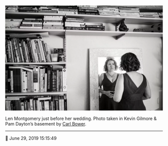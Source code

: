 ![Len Montgomery just before her wedding](assets/779a4d296728133f0a51504426441da8.webp)

Len Montgomery just before her wedding. Photo taken in Kevin Gilmore & Pam Dayton’s basement by [Carl Bower](http://carlbowerphotos.com/).

- - - -

📅 June 29, 2019 15:15:49
